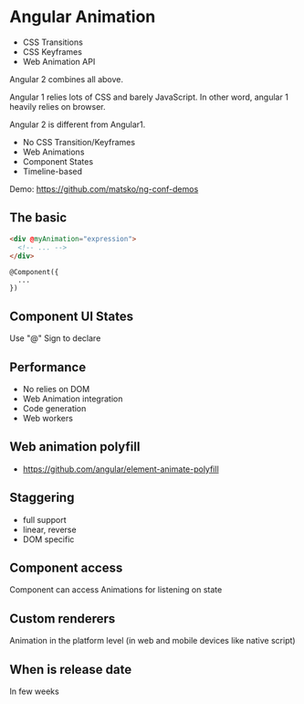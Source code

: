 # Angular Animation

* CSS Transitions
* CSS Keyframes
* Web Animation API

Angular 2 combines all above.

Angular 1 relies lots of CSS and barely JavaScript. In other word, angular 1 heavily relies on browser.

Angular 2 is different from Angular1.

* No CSS Transition/Keyframes
* Web Animations
* Component States
* Timeline-based

Demo: https://github.com/matsko/ng-conf-demos

## The basic

```html
<div @myAnimation="expression">
  <!-- ... -->
</div>
```

```
@Component({
  ...  
})
```

## Component UI States

Use "@" Sign to declare

## Performance

* No relies on DOM
* Web Animation integration
* Code generation
* Web workers

## Web animation polyfill

* https://github.com/angular/element-animate-polyfill

## Staggering

* full support
* linear, reverse
* DOM specific

## Component access

Component can access Animations for listening on state

## Custom renderers

Animation in the platform level (in web and mobile devices like native script)

## When is release date

In few weeks
